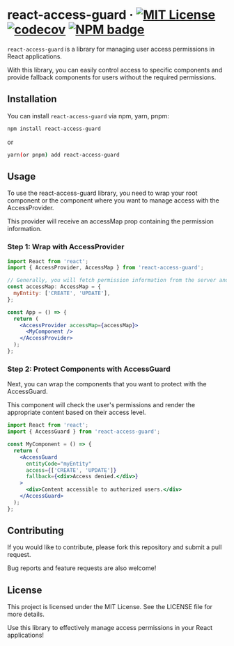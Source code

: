 # react-access-guard &middot; [![MIT License](https://img.shields.io/badge/license-MIT-blue.svg)](https://github.com/fe-jhw/react-access-guard/blob/main/LICENSE) [![codecov](https://codecov.io/gh/fe-jhw/react-access-guard/graph/badge.svg?token=LW734XEYVM)](https://codecov.io/gh/fe-jhw/react-access-guard) [![NPM badge](https://img.shields.io/npm/v/react-access-guard?logo=npm)](https://www.npmjs.com/package/react-access-guard)
`react-access-guard` is a library for managing user access permissions in React applications. 

With this library, you can easily control access to specific components and provide fallback components for users without the required permissions.

## Installation
You can install `react-access-guard` via npm, yarn, pnpm:
```bash
npm install react-access-guard
```
or 
```bash
yarn(or pnpm) add react-access-guard
```

## Usage
To use the react-access-guard library, you need to wrap your root component or the component where you want to manage access with the AccessProvider. 

This provider will receive an accessMap prop containing the permission information.

### Step 1: Wrap with AccessProvider
```jsx
import React from 'react';
import { AccessProvider, AccessMap } from 'react-access-guard';

// Generally, you will fetch permission information from the server and then transform it to match the type of AccessMap for use.
const accessMap: AccessMap = {
  myEntity: ['CREATE', 'UPDATE'],
};

const App = () => {
  return (
    <AccessProvider accessMap={accessMap}>
      <MyComponent />
    </AccessProvider>
  );
};
```
### Step 2: Protect Components with AccessGuard
Next, you can wrap the components that you want to protect with the AccessGuard. 

This component will check the user's permissions and render the appropriate content based on their access level.
```jsx
import React from 'react';
import { AccessGuard } from 'react-access-guard';

const MyComponent = () => {
  return (
    <AccessGuard
      entityCode="myEntity"
      access={['CREATE', 'UPDATE']}
      fallback={<div>Access denied.</div>}
    >
      <div>Content accessible to authorized users.</div>
    </AccessGuard>
  );
};
```

## Contributing
If you would like to contribute, please fork this repository and submit a pull request. 

Bug reports and feature requests are also welcome!

## License
This project is licensed under the MIT License. See the LICENSE file for more details.

Use this library to effectively manage access permissions in your React applications!